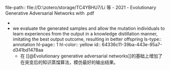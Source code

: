 file-path:: file://D:\zotero/storage/TC4YBHU7/Li 等 - 2021 - Evolutionary Generative Adversarial Networks with .pdf

-
- we evaluate the generated samples and allow the mutation individuals to learn experiences from the output in a knowledge distillation manner, imitating the best output outcome, resulting in better offspring
  ls-type:: annotation
  hl-page:: 1
  hl-color:: yellow
  id:: 64336c11-39ba-443e-95a7-d341bd1478aa
	- 在 [[@Evolutionary generative adversarial networks]]的基础上增加了在突变后的知识蒸馏算法，模仿最好的输出结果。